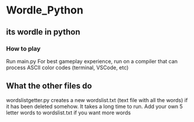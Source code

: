 # Wordle_Python
## its wordle in python
### How to play
Run main.py
For best gameplay experience, run on a compiler that can process ASCII color codes (terminal, VSCode, etc)

## What the other files do
wordslistgetter.py creates a new wordslist.txt (text file with all the words) if it has been deleted somehow. It takes a long time to run.
Add your own 5 letter words to wordslist.txt if you want more words
